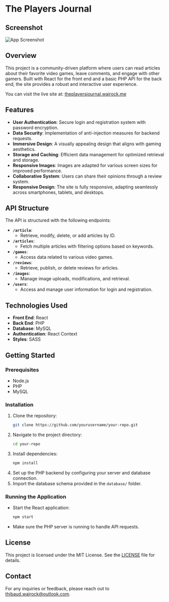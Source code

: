 # The Players Journal

## Screenshot

![App Screenshot](https://wajrock.me/projects/the-players-journal/cover.webp)

## Overview
This project is a community-driven platform where users can read articles about their favorite video games, leave comments, and engage with other gamers. Built with React for the front end and a basic PHP API for the back end, the site provides a robust and interactive user experience.

You can visit the live site at: [theplayersjournal.wajrock.me](http://theplayersjournal.wajrock.me)

## Features
- **User Authentication**: Secure login and registration system with password encryption.
- **Data Security**: Implementation of anti-injection measures for backend requests.
- **Immersive Design**: A visually appealing design that aligns with gaming aesthetics.
- **Storage and Caching**: Efficient data management for optimized retrieval and storage.
- **Responsive Images**: Images are adapted for various screen sizes for improved performance.
- **Collaborative System**: Users can share their opinions through a review system.
- **Responsive Design**: The site is fully responsive, adapting seamlessly across smartphones, tablets, and desktops.

## API Structure
The API is structured with the following endpoints:
- **`/article`**: 
  - Retrieve, modify, delete, or add articles by ID.
- **`/articles`**: 
  - Fetch multiple articles with filtering options based on keywords.
- **`/games`**: 
  - Access data related to various video games.
- **`/reviews`**: 
  - Retrieve, publish, or delete reviews for articles.
- **`/images`**: 
  - Manage image uploads, modifications, and retrieval.
- **`/users`**: 
  - Access and manage user information for login and registration.

## Technologies Used
- **Front End**: React
- **Back End**: PHP
- **Database**: MySQL
- **Authentication**: React Context
- **Styles**: SASS

## Getting Started
### Prerequisites
- Node.js
- PHP
- MySQL

### Installation
1. Clone the repository:
   ```bash
   git clone https://github.com/yourusername/your-repo.git
   ```
2. Navigate to the project directory:
   ```bash
   cd your-repo
   ```
3. Install dependencies:
   ```bash
   npm install
   ```
4. Set up the PHP backend by configuring your server and database connection.
5. Import the database schema provided in the `database/` folder.

### Running the Application
- Start the React application:
  ```bash
  npm start
  ```
- Make sure the PHP server is running to handle API requests.


## License
This project is licensed under the MIT License. See the [LICENSE](LICENSE) file for details.

## Contact
For any inquiries or feedback, please reach out to [thibaud.wajrock@outlook.com](mailto:thibaud.wajrock@outlook.com).
```